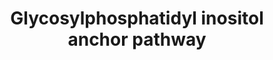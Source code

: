---
annotations:
- id: PW:0000002
  parent: classic metabolic pathway
  type: Pathway Ontology
  value: classic metabolic pathway
- id: PW:0000161
  parent: classic metabolic pathway
  type: Pathway Ontology
  value: glycosylphosphatidylinositol anchor biosynthetic pathway
authors:
- Egonw
- Mkutmon
citedin: ''
communities:
- MetaKids
description: Literature reference
last-edited: 2024-12-19
ndex: null
organisms:
- Homo sapiens
redirect_from:
- /index.php/Pathway:WP5505
- /instance/WP5505
- /instance/WP5505_r136116
revision: r136116
schema-jsonld:
- '@context': https://schema.org/
  '@id': https://wikipathways.github.io/pathways/WP5505.html
  '@type': Dataset
  creator:
    '@type': Organization
    name: WikiPathways
  description: Literature reference
  keywords:
  - DPM2
  - GPAA1
  - MPPE1
  - PGAP1
  - PGAP2
  - PGAP3
  - PIGA
  - PIGB
  - PIGC
  - PIGF
  - PIGG
  - PIGH
  - PIGK
  - PIGL
  - PIGM
  - PIGN
  - PIGO
  - PIGP
  - PIGQ
  - PIGS
  - PIGT
  - PIGU
  - PIGV
  - PIGW
  - PIGX
  - PIGY
  license: CC0
  name: Glycosylphosphatidyl inositol anchor pathway
seo: CreativeWork
title: Glycosylphosphatidyl inositol anchor pathway
wpid: WP5505
---
